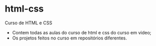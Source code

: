 # html-css

Curso de HTML e CSS 

- Contem todas as aulas do curso de html e css do curso em video;
- Os projetos feitos no curso em repositórios diferentes.

